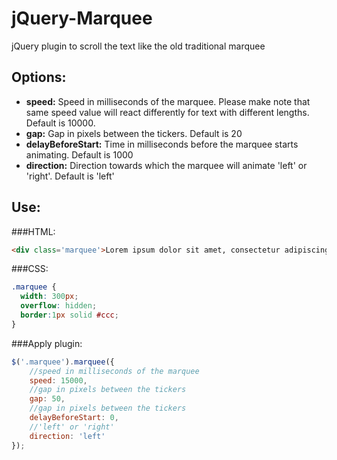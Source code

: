 jQuery-Marquee
==============

jQuery plugin to scroll the text like the old traditional marquee

Options:
--------
 - **speed:** Speed in milliseconds of the marquee. Please make note that same speed value will react differently for text with different lengths. Default is 10000.</li>
 - **gap:** Gap in pixels between the tickers. Default is 20</li>
 - **delayBeforeStart:** Time in milliseconds before the marquee starts animating. Default is 1000</li>
 - **direction:** Direction towards which the marquee will animate 'left' or 'right'. Default is 'left'</li>

Use:
----

###HTML:

```html
<div class='marquee'>Lorem ipsum dolor sit amet, consectetur adipiscing elit END.</div>
```

###CSS:
```css
.marquee {
  width: 300px;
  overflow: hidden;
  border:1px solid #ccc;
}
```

###Apply plugin:
```javascript
$('.marquee').marquee({
	//speed in milliseconds of the marquee
	speed: 15000,
	//gap in pixels between the tickers
	gap: 50,
	//gap in pixels between the tickers
	delayBeforeStart: 0,
	//'left' or 'right'
	direction: 'left'
});
```
